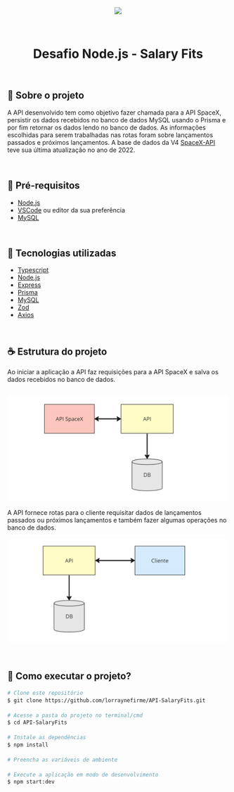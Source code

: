 <div align="center">
<a href="https://www.salaryfits.com.br/">
    <img src="https://uploads-ssl.webflow.com/604f6dd6484918ba61b90055/61dc2a5b1331133b4b3a1f5f_3Salaryfits-p-500.png" width="300"/>
</a>

&nbsp;&nbsp;
<h1 align="center">Desafio Node.js - Salary Fits</h1>
&nbsp;&nbsp;
</div>

## 🚀 Sobre o projeto


A API desenvolvido tem como objetivo fazer chamada para a API SpaceX, persistir os dados recebidos no banco de dados MySQL usando o Prisma e por fim retornar os dados lendo no banco de dados. As informações escolhidas para serem trabalhadas nas rotas foram sobre lançamentos passados e próximos lançamentos. A base de dados da V4 [SpaceX-API](https://github.com/r-spacex/SpaceX-API/tree/master/docs#rspacex-api-docs) teve sua última atualização no ano de 2022.




&nbsp;&nbsp;
## 🧰 Pré-requisitos

 - [Node.js](https://nodejs.org/en/)  
 - [VSCode](https://code.visualstudio.com/)  ou editor da sua preferência
 - [MySQL](https://www.mysql.com/)

&nbsp;
## 🔧 Tecnologias utilizadas

-  [Typescript](https://www.typescriptlang.org/docs/)
-  [Node.js](https://nodejs.org/en/docs)
-  [Express](https://expressjs.com/pt-br/)
-  [Prisma](https://www.prisma.io/)
-  [MySQL](https://www.mysql.com/)
-  [Zod](https://zod.dev/)
-  [Axios](https://axios-http.com/ptbr/docs/intro)

&nbsp;&nbsp;
## ☕ Estrutura do projeto
Ao iniciar a aplicação a API faz requisições para a API SpaceX e salva os dados recebidos no banco de dados.
<div  align="center">
</br>
    <img src="./assets/fluxo1.png" width="500"/>
</div>
</br>
A API fornece rotas para o cliente requisitar dados de lançamentos passados ou próximos lançamentos e também fazer algumas operações no banco de dados.
<div  align="center">
</br>
    <img src="./assets/fluxo2.png" width="500"/>
</div>

&nbsp;&nbsp;
## 🧭 Como executar o projeto?

```bash
# Clone este repositório
$ git clone https://github.com/lorraynefirme/API-SalaryFits.git

# Acesse a pasta do projeto no terminal/cmd
$ cd API-SalaryFits

# Instale as dependências 
$ npm install

# Preencha as variáveis de ambiente

# Execute a aplicação em modo de desenvolvimento
$ npm start:dev
```

